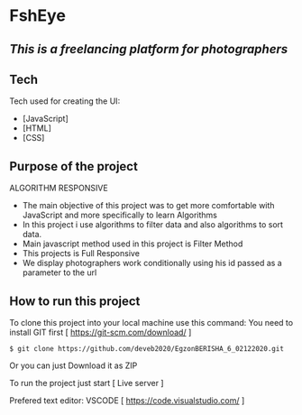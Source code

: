 # FshEye
## _This is a freelancing platform for photographers_

## Tech

Tech used for creating the UI:
- [JavaScript] 
- [HTML] 
- [CSS] 

## Purpose of the project
ALGORITHM
RESPONSIVE

- The main objective of this project was to get more comfortable with JavaScript and more specifically to learn Algorithms
- In this project i use algorithms to filter data and also algorithms to sort data.
- Main javascript method used in this project is Filter Method
- This projects is Full Responsive 
- We display photographers work conditionally using his id passed as a parameter to the url

## How to run this project
To clone this project into your local machine use this command:
    You need to install GIT first [ https://git-scm.com/download/ ]

    $ git clone https://github.com/deveb2020/EgzonBERISHA_6_02122020.git
Or you can just Download it as ZIP

To run the project just start  [ Live server ]

Prefered text editor: VSCODE [ https://code.visualstudio.com/ ]
